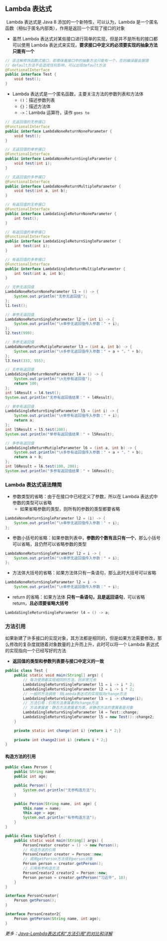## Lambda 表达式

​		Lambda 表达式是 Java 8 添加的一个新特性，可以认为，Lambda 是一个匿名函数（相似于匿名内部类），作用是返回一个实现了接口的对象

- 虽然 Lambda 表达式对某些接口进行简单的实现，但是并不是所有的接口都可以使用 Lambda 表达式来实现，**要求接口中定义的必须要实现的抽象方法只能有一个**

```java
// 该注解修饰函数式接口，即意味着接口中的抽象方法只能有一个，否则编译器会报错
// default方法不会造成任何影响，可以出现default方法
@FunctionalInterface
public interface Test {
    void test();
}
```

- Lambda 表达式是一个匿名函数，主要关注方法的参数列表和方法体
  - `()`：描述参数列表
  - `{}`：描述方法体
  - `->`：Lambda 运算符，读作 `goes to`

```java
// 无返回值的无参接口
@FunctionalInterface
public interface LambdaNoneReturnNoneParameter {
    void test();
}

// 无返回值的单参接口
@FunctionalInterface
public interface LambdaNoneReturnSingleParameter {
    void test(int i);
}

// 无返回值的多参接口
@FunctionalInterface
public interface LambdaNoneReturnMultipleParameter {
    void test(int a, int b);
}

// 有返回值的无参接口
@FunctionalInterface
public interface LambdaSingleReturnNoneParameter {
    int test();
}

// 有返回值的单参接口
@FunctionalInterface
public interface LambdaSingleReturnSingleParameter {
    int test(int i);
}

// 有返回值的多参接口
@FunctionalInterface
public interface LambdaSingleReturnMultipleParameter {
    int test(int a, int b);
}
```

```java
// 无参无返回值
LambdaNoneReturnNoneParameter l1 = () -> {
    System.out.println("无参无返回值");
};
l1.test();

// 单参无返回值
LambdaNoneReturnSingleParameter l2 = (int i) -> {
    System.out.println("\n单参无返回值传入参数：" + i);
};
l2.test(999);

// 多参无返回值
LambdaNoneReturnMutipleParameter l3 = (int a, int b) -> {
    System.out.println("\n多参无返回值传入参数：" + a + "，" + b);
};
l3.test(333, 555);

// 无参有返回值
LambdaSingleReturnNoneParameter l4 = () -> {
    System.out.println("\n无参有返回值");
    return 100;
};
int l4Result = l4.test();
System.out.println("无参有返回值结果：" + l4Result);

// 单参有返回值
LambdaSingleReturnSingleParameter l5 = (int i) -> {
    System.out.println("\n单参有返回值传入参数：" + i);
    return a;
};
int l5Result = l5.test(200);
System.out.println("单参有返回值结果：" + l5Result);

// 多参有返回值
LambdaSingleReturnMutipleParameter l6 = (int a, int b) -> {
    System.out.println("\n多参有返回值传入参数：" + a + "，" + b);
    return a + b;
};
int l6Result = l6.test(100, 200);
System.out.println("多参有返回值结果：" + l6Result);
```

### Lambda 表达式语法精简

- 参数类型的省略：由于在接口中已经定义了参数，所以在 Lambda 表达式中参数的类型可以省略
  - 如果省略参数的类型，则所有的参数的类型都要省略

```java
LambdaNoneReturnSingleParameter l2 = (i) -> {
    System.out.println("\n单参无返回值传入参数：" + i);
};
```

- 参数小括号的省略：如果参数列表中，**参数的个数有且只有一个**，那么小括号可以省略，且仍然可以省略参数的类型

```java
LambdaNoneReturnSingleParameter l2 = i -> {
    System.out.println("\n单参无返回值传入参数：" + i);
};
```

- 方法体大括号的省略：如果方法体只有一条语句，那么此时大括号可以省略

```java
LambdaNoneReturnSingleParameter l2 = i -> 
    System.out.println("\n单参无返回值传入参数：" + i);
```

- return 的省略：如果方法体 **只有一条语句，且是返回语句**，可以省略 return，**且必须要省略大括号**

```java
LambdaSingleReturnSingleParameter l4 = () -> a;
```

### 方法引用

​		如果新建了许多接口的实现对象，其方法都是相同的，但是如果方法需要修改，那么修改的复杂度就随着对象数量的上升而上升，此时可以将一个 Lambda 表达式的实现指向一个已经写好的方法

- **返回值的类型和参数列表要与接口中定义的一致**

```java
public class Test {
    public static void main(String[] args) {
        // 每次使用都实现相同的方法，则非常冗余
        LambdaSingleReturnSingleParameter l1 = i -> i * 2;
        LambdaSingleReturnSingleParameter l2 = i -> i * 2;
		// 一般的方法调用：将Lambda表达式的实现指向change方法
        LambdaSingleReturnSingleParameter l3 = i -> change(i);
		// 方法引用：引用方法隶属者的change方法
        // 方法隶属者：静态方法隶属者为类，非静态方法的隶属者是对象
        LambdaSingleReturnSingleParameter l4 = Test::change;
        LambdaSingleReturnSingleParameter l5 = new Test()::change2;
    }

    private static int change(int i) {return i * 2;}
    
    private int change2(int i) {return i * 2;}
}
```

#### 构造方法的引用

```java
public class Person {
    public String name;
    public int age;

    public Person() {
        System.out.println("无参构造方法");
    }

    public Person(String name, int age) {
        this.name = name;
        this.age = age;
        System.out.println("有参构造方法");
    }
}

public class SimpleTest {
    public static void main(String[] args) {
        PersonCreator creator = () -> new Person();
        // 构造方法的引用
        PersonCreator creator = Person::new;
        // 调用getPerson方法得到person对象
        Person person = creator.getPerson();
        // 引用有参构造方法
        PersonCreator2 creator2 = Person::new;
        Person person = creator.getPerson("习近平", 18);
    }
}

interface PersonCreator{
    Person getPerson();
}

interface PersonCreator2{
    Person getPerson(String name, int age);
}
```

*更多：[Java-Lambda表达式和“方法引用”的对比和详解](https://blog.csdn.net/li_xunhuan/article/details/97930596)*